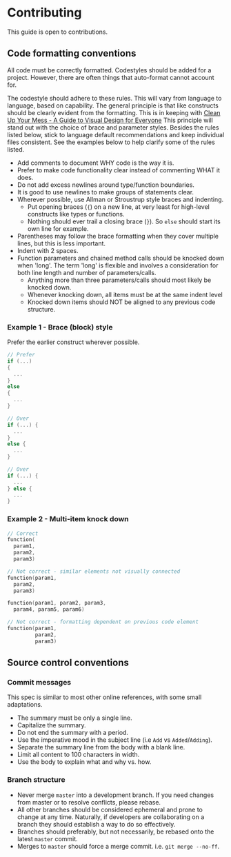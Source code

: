 # Contributing

This guide is open to contributions.

## Code formatting conventions

All code must be correctly formatted.
Codestyles should be added for a project.
However, there are often things that auto-format cannot account for.

The codestyle should adhere to these rules.
This will vary from language to language, based on capability.
The general principle is that like constructs should be clearly evident from the formatting.
This is in keeping with [Clean Up Your Mess - A Guide to Visual Design for Everyone](www.visualmess.com)
This principle will stand out with the choice of brace and parameter styles.
Besides the rules listed below, stick to language default recommendations and keep individual files consistent.
See the examples below to help clarify some of the rules listed.

- Add comments to document WHY code is the way it is.
- Prefer to make code functionality clear instead of commenting WHAT it does.
- Do not add excess newlines around type/function boundaries.
- It is good to use newlines to make groups of statements clear.
- Wherever possible, use Allman or Stroustrup style braces and indenting.
  - Put opening braces (`{`) on a new line, at very least for high-level constructs like types or functions.
  - Nothing should ever trail a closing brace (`}`). So `else` should start its own line for example.
- Parentheses may follow the brace formatting when they cover multiple lines, but this is less important.
- Indent with 2 spaces.
- Function parameters and chained method calls should be knocked down when 'long'.
  The term 'long' is flexible and involves a consideration for both line length and number of parameters/calls.
  - Anything more than three parameters/calls should most likely be knocked down.
  - Whenever knocking down, all items must be at the same indent level
  - Knocked down items should NOT be aligned to any previous code structure.

### Example 1 - Brace (block) style

Prefer the earlier construct wherever possible.

```kotlin
// Prefer
if (...)
{
  ...
}
else
{
  ...
}

// Over
if (...) {
  ...
}
else {
  ...
}

// Over
if (...) {
  ...
} else {
  ...
}
```

### Example 2 - Multi-item knock down

```kotlin
// Correct
function(
  param1,
  param2,
  param3)

// Not correct - similar elements not visually connected
function(param1,
  param2,
  param3)

function(param1, param2, param3,
  param4, param5, param6)

// Not correct - formatting dependent on previous code element
function(param1,
         param2,
         param3)
```

## Source control conventions

### Commit messages

This spec is similar to most other online references, with some small adaptations.

- The summary must be only a single line.
- Capitalize the summary.
- Do not end the summary with a period.
- Use the imperative mood in the subject line (i.e `Add` vs `Added`/`Adding`).
- Separate the summary line from the body with a blank line.
- Limit all content to 100 characters in width.
- Use the body to explain what and why vs. how.

### Branch structure

- Never merge `master` into a development branch.
  If you need changes from master or to resolve conflicts, please rebase.
- All other branches should be considered ephemeral and prone to change at any time.
  Naturally, if developers are collaborating on a branch they should establish a way to do so effectively.
- Branches should preferably, but not necessarily, be rebased onto the latest `master` commit.
- Merges to `master` should force a merge commit. i.e. `git merge --no-ff`.
